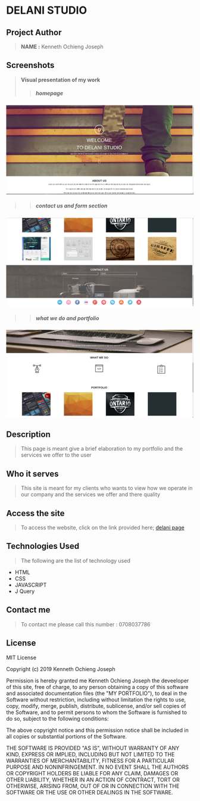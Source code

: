 
 # DELANI STUDIO


## Project Author
> **NAME :** Kenneth Ochieng Joseph

## Screenshots
> **Visual presentation of my work**
 >>##### homepage
![this shows the to page](images/readme/del1.png)
 >>##### contact us and form section
![this shows the contact section](images/readme/del3.png)
>>##### what we do and portfolio
![this shows the what we do section and portfolio](images/readme/del2.png)


 ## Description
>This page is meant give a brief elaboration to my portfolio and the services we offer to the user

## Who it serves
>This site is meant for my clients who wants to view how we operate in our company and the services we offer and there quality 

## Access the site
> To access the website, click on the link provided here;
>[delani page](https://kenneth-joseph.github.io/delaniStudio/)

## Technologies Used
>The following are the list of technology used
 - HTML
 - CSS
 - JAVASCRIPT
 - J Query

 ## Contact me
 > To contact me please call this number : 0708037786

 ## License
  MIT License

Copyright (c) 2019 Kenneth Ochieng Joseph

Permission is hereby granted me Kenneth Ochieng Joseph the deveeloper of this site, free of charge, to any person obtaining a copy
of this software and associated documentation files (the "MY PORTFOLIO"), to deal
in the Software without restriction, including without limitation the rights
to use, copy, modify, merge, publish, distribute, sublicense, and/or sell
copies of the Software, and to permit persons to whom the Software is
furnished to do so, subject to the following conditions:

The above copyright notice and this permission notice shall be included in all
copies or substantial portions of the Software.

THE SOFTWARE IS PROVIDED "AS IS", WITHOUT WARRANTY OF ANY KIND, EXPRESS OR
IMPLIED, INCLUDING BUT NOT LIMITED TO THE WARRANTIES OF MERCHANTABILITY,
FITNESS FOR A PARTICULAR PURPOSE AND NONINFRINGEMENT. IN NO EVENT SHALL THE
AUTHORS OR COPYRIGHT HOLDERS BE LIABLE FOR ANY CLAIM, DAMAGES OR OTHER
LIABILITY, WHETHER IN AN ACTION OF CONTRACT, TORT OR OTHERWISE, ARISING FROM,
OUT OF OR IN CONNECTION WITH THE SOFTWARE OR THE USE OR OTHER DEALINGS IN THE
SOFTWARE. 